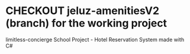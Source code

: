 # CHECKOUT jeluz-amenitiesV2 (branch) for the working project
limitless-concierge School Project - Hotel Reservation System made with C#
